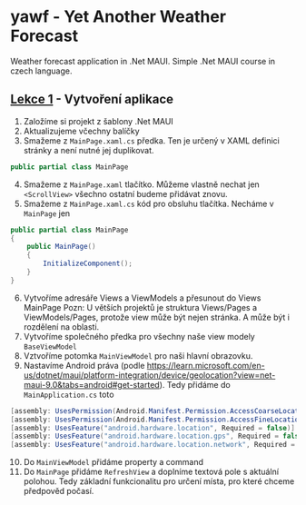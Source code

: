 ﻿# yawf - Yet Another Weather Forecast

Weather forecast application in .Net MAUI. Simple .Net MAUI course in czech language.

## [Lekce 1](https://github.com/tkouba/yawf/tree/L1) - Vytvoření aplikace

1. Založíme si projekt z šablony .Net MAUI
2. Aktualizujeme včechny balíčky
3. Smažeme z `MainPage.xaml.cs` předka. Ten je určený v XAML definici stránky a není nutné jej duplikovat.
```csharp
public partial class MainPage
```
4. Smažeme z `MainPage.xaml` tlačítko. Můžeme vlastně nechat jen ` <ScrollView>` všechno ostatní budeme přidávat znovu.
5. Smažeme z `MainPage.xaml.cs` kód pro obsluhu tlačítka. Necháme v `MainPage` jen
```csharp
public partial class MainPage
{
    public MainPage()
    {
        InitializeComponent();
    }
}
```
6. Vytvoříme adresáře Views a ViewModels a přesunout do Views MainPage
    Pozn: U větších projektů je struktura Views/Pages a ViewModels/Pages, protože view může být nejen stránka. A může být i rozdělení na oblasti.
7. Vytvoříme společného předka pro všechny naše view modely `BaseViewModel`
8. Vztvoříme potomka `MainViewModel` pro naši hlavní obrazovku.
9. Nastavíme Android práva (podle
https://learn.microsoft.com/en-us/dotnet/maui/platform-integration/device/geolocation?view=net-maui-9.0&tabs=android#get-started). Tedy přidáme do `MainApplication.cs` toto
```csharp
[assembly: UsesPermission(Android.Manifest.Permission.AccessCoarseLocation)]
[assembly: UsesPermission(Android.Manifest.Permission.AccessFineLocation)]
[assembly: UsesFeature("android.hardware.location", Required = false)]
[assembly: UsesFeature("android.hardware.location.gps", Required = false)]
[assembly: UsesFeature("android.hardware.location.network", Required = false)]
```
10. Do `MainViewModel` přidáme property a command
11. Do `MainPage` přidáme `RefreshView` a doplníme textová pole s aktuální polohou. Tedy základní funkcionalitu pro určení místa, pro které chceme předpověd počasí.


